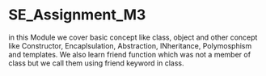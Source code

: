 # SE_Assignment_M3
in this Module we cover basic concept like class, object and other concept like Constructor, Encaplsulation, Abstraction, INheritance, Polymosphism and templates.
We also learn friend function which was not a member of class but we call them using friend keyword in class.
